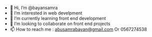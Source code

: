 - 👋 Hi, I’m @bayansamra
- 👀 I’m interested in web develpment
- 🌱 I’m currently learning front end development
- 💞️ I’m looking to collaborate on front end projects
- 📫 How to reach me : abusamrabayan@gmail.com Or 0567274538

<!---
bayansamra/bayansamra is a ✨ special ✨ repository because its `README.md` (this file) appears on your GitHub profile.
You can click the Preview link to take a look at your changes.
--->
